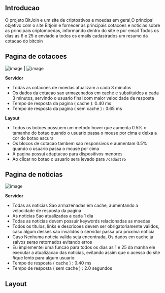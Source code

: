 ## Introducao
O projeto BitJoin e um site de criptoativos e moedas em geral,O principal objetivo com o site Bitjoin e fornecer as principais cotacoes e noticias sobre as principais criptomoedas, informando dentro do site e por email
Todos os dias as 6 e 25 e enviado a todos os emails cadastrados um resumo da cotacao do bitcoin

## Pagina de cotacoes
![image](https://github.com/user-attachments/assets/95978b9c-b052-4ff1-a2ff-8ec2121c2582) | ![image](https://github.com/user-attachments/assets/0df86306-2436-4a3c-9ae1-8b082e197453)

**Servidor**
- Todas as cotacoes de moedas atualizam a cada 3 minutos
- Os dados da cotacao sao armazenados em cache e substituidos a cada 3 minutos, servindo o usuario final com maior velocidade de resposta
- Tempo de resposta da pagina ( cache ): 0.40 ms
- Tempo de resposta da pagina ( sem cache ) : 0.65 ms

**Layout**
- Todos os botoes possuem um metodo hover que aumenta 0.5% o tamanho do botao quando o usuario passa o mouse por cima e deixa a cor do botao escura
- Os blocos de cotacao tambem sao responsivos e aumentam 0.5% quando o usuario passa o mouse por cima
- A pagina possui adaptacao para dispositivos menores
- Ao clicar no botao o usuario sera levado para ```/cadastro```


## Pagina de noticias
![image](https://github.com/user-attachments/assets/32f92400-1adf-47c7-96d1-a1db9c7f9f28)

**Servidor**
- Todas as noticias Sao armazenadas em cache, aumentando a velocidade de resposta da pagina
- As noticias Sao atualizadas a cada 1 dia
- Todas as noticias devem possuir keywords relacionadas as moedas
- Todos os titulos, links e descricoes devem ser obrigatoriamente validos, caso algum desses sao invalidos o servidor passa pra proxima noticia
- Caso Nenhuma noticia valida seja encontrada, Os dados em cache ja salvos serao retornados evitando erros
- Eu implementei uma funcao para todos os dias as 1 e 25 da manha ele executar a atualizacao das noticias, evitando assim que o acesso do site fique lento para algum usuario
- Tempo de resposta ( cache ) : 0.40 ms
- Tempo de resposta ( sem cache ) : 2.0 segundos

**Layout**
-
